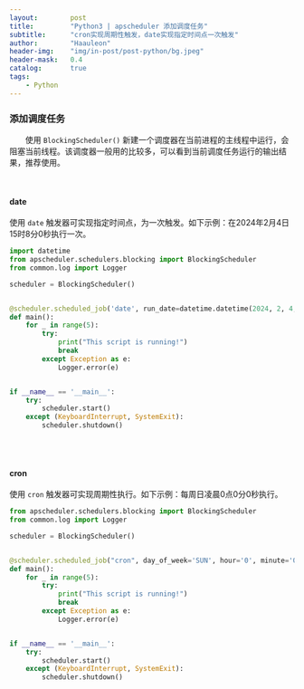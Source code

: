 ```yaml
---
layout:        post
title:         "Python3 | apscheduler 添加调度任务"
subtitle:      "cron实现周期性触发，date实现指定时间点一次触发"
author:        "Haauleon"
header-img:    "img/in-post/post-python/bg.jpeg"
header-mask:   0.4
catalog:       true
tags:
    - Python
---
```



### 添加调度任务
&emsp;&emsp;使用 `BlockingScheduler()` 新建一个调度器在当前进程的主线程中运行，会阻塞当前线程。该调度器一般用的比较多，可以看到当前调度任务运行的输出结果，推荐使用。      

<br>

#### date
使用 `date` 触发器可实现指定时间点，为一次触发。如下示例：在2024年2月4日15时8分0秒执行一次。            
```python
import datetime
from apscheduler.schedulers.blocking import BlockingScheduler
from common.log import Logger

scheduler = BlockingScheduler()


@scheduler.scheduled_job('date', run_date=datetime.datetime(2024, 2, 4, 15, 8, 0))
def main():
    for _ in range(5):
        try:
            print("This script is running!")
            break
        except Exception as e:
            Logger.error(e)


if __name__ == '__main__':
    try:
        scheduler.start()
    except (KeyboardInterrupt, SystemExit):
        scheduler.shutdown()

```

<br>
<br>

#### cron
使用 `cron` 触发器可实现周期性执行。如下示例：每周日凌晨0点0分0秒执行。     
```python
from apscheduler.schedulers.blocking import BlockingScheduler
from common.log import Logger

scheduler = BlockingScheduler()


@scheduler.scheduled_job("cron", day_of_week='SUN', hour='0', minute='0', second='0')
def main():
    for _ in range(5):
        try:
            print("This script is running!")
            break
        except Exception as e:
            Logger.error(e)


if __name__ == '__main__':
    try:
        scheduler.start()
    except (KeyboardInterrupt, SystemExit):
        scheduler.shutdown()

```